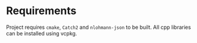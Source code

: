 # Requirements

Project requires `cmake`, `Catch2` and `nlohmann-json` to be built.
All cpp libraries can be installed using vcpkg.